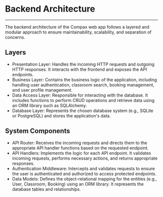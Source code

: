 # Backend Architecture
**********************************************************************************

The backend architecture of the Compax web app follows a layered and modular approach to ensure maintainability, scalability, and separation of concerns.

## Layers
- Presentation Layer: Handles the incoming HTTP requests and outgoing HTTP responses. It interacts with the frontend and exposes the API endpoints.
- Business Layer: Contains the business logic of the application, including handling user authentication, classroom search, booking management, and user profile management.
- Data Access Layer: Responsible for interacting with the database. It includes functions to perform CRUD operations and retrieve data using an ORM library such as SQLAlchemy.
- Database Layer: Represents the chosen database system (e.g., SQLite or PostgreSQL) and stores the application's data.

## System Components
- API Router: Receives the incoming requests and directs them to the appropriate API handler functions based on the requested endpoint.
- API Handlers: Implements the logic for each API endpoint. It validates incoming requests, performs necessary actions, and returns appropriate responses.
- Authentication Middleware: Intercepts and validates requests to ensure the user is authenticated and authorized to access protected endpoints.
- Data Models: Defines the object-relational mapping for the entities (e.g., User, Classroom, Booking) using an ORM library. It represents the database tables and relationships.

